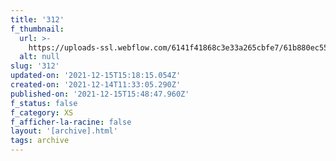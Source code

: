 ```yaml
---
title: '312'
f_thumbnail:
  url: >-
    https://uploads-ssl.webflow.com/6141f41868c3e33a265cbfe7/61b880ec5507daf32058211e_312.jpg
  alt: null
slug: '312'
updated-on: '2021-12-15T15:18:15.054Z'
created-on: '2021-12-14T11:33:05.290Z'
published-on: '2021-12-15T15:48:47.960Z'
f_status: false
f_category: XS
f_afficher-la-racine: false
layout: '[archive].html'
tags: archive
---
```



